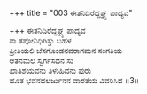 +++
title = "003 ಈತನಿದಿರೆದ್ದಘ್ರ್ಯ ಪಾದ್ಯವ"

+++
ಈತನಿದಿರೆದ್ದಘ್ರ್ಯ ಪಾದ್ಯವ  
ನಾ ತಪೋನಿಧಿಗಿತ್ತು ಬಹಳ  
ಪ್ರೀತಿಯಲಿ ಬೆಸಗೊಂಡನವರಾಗಮನ ಸಂಗತಿಯ   
ಆತನಮಲ ಸ್ವರ್ಗಸದನ ಸು  
ಖಾತಿಶಯವನು ತಿಳುಹಿದನು ಪುರು  
ಹೂತ ಭವನದಲರ್ಜುನನ ವಾರತೆಯ ವಿವರಿಸಿದ      ॥3॥